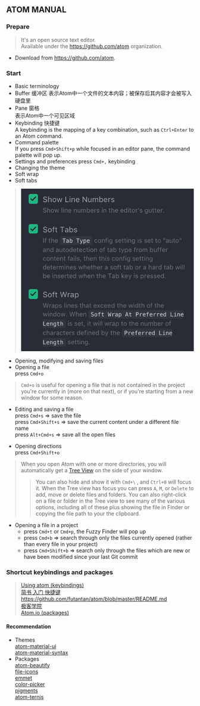 ## ATOM MANUAL
### Prepare
> It's an open source text editor.  
Available under the https://github.com/atom organization.

* Download from https://github.com/atom.

### Start
* Basic terminology  
 * Buffer 缓冲区
 表示Atom中一个文件的文本内容；被保存后其内容才会被写入硬盘里
 * Pane 窗格  
 表示Atom中一个可见区域  
 * Keybinding 快捷键  
 A keybinding is the mapping of a key combination, such as   `Ctrl+Enter` to an Atom command.  
* Command palette  
If you press `Cmd+Shift+p` while focused in an editor pane, the command palette will pop up.  
* Settings and preferences
press `Cmd+,` keybinding  
 * Changing the theme
 * Soft wrap
 * Soft tabs
 
> ![用法](img/1.png)

* Opening, modifying and saving files  
 * Opening a file  
 press `Cmd+o`  
 > `Cmd+o` is useful for opening a file that is not contained in the project you're currently in (more on that next), or if you're starting from a new window for some reason.

 * Editing and saving a file  
 press `Cmd+s` => save the file   
 press `Cmd+Shift+s` => save the current content under a different file name    
 press `Alt+Cmd+s` => save all the open files  

* Opening directions  
press `Cmd+Shift+o`  
> When you open Atom with one or more directories, you will automatically get a [Tree View](https://github.com/atom/tree-view) on the side of your window.  
>> You can also hide and show it with `Cmd+\` , and `Ctrl+0` will focus it. When the Tree view has focus you can press `A`, `M`, or `Delete` to add, move or delete files and folders. You can also right-click on a file or folder in the Tree view to see many of the various options, including all of these plus showing the file in Finder or copying the file path to your the clipboard.  

 * Opening a file in a project  
   * press `Cmd+t` or `Cmd+p`, the Fuzzy Finder will pop up  
   * press `Cmd+b` => search through only the files currently opened (rather than every file in your project)  
   * press `Cmd+Shift+b` => search only through the files which are new or have been modified since your last Git commit  

### Shortcut keybindings and packages    
> [Using atom (keybindings)](http://flight-manual.atom.io/using-atom/#using-atom)  
[简书 入门 快捷键](http://www.jianshu.com/p/aa8f8a252ed9)  
https://github.com/futantan/atom/blob/master/README.md  
[极客学院](http://wiki.jikexueyuan.com/project/atom/)  
[Atom.io (packages)](https://atom.io/packages)     

#### Recommendation  
 * Themes  
 [atom-material-ui](https://atom.io/themes/atom-material-ui)  
 [atom-material-syntax](https://atom.io/themes/atom-material-syntax)  
 * Packages  
 [atom-beautify](https://atom.io/packages/atom-beautify)  
 [file-icons](https://atom.io/packages/file-icons)  
 [emmet](https://atom.io/packages/emmet)  
 [color-picker](https://atom.io/packages/color-picker)  
 [pigments](https://atom.io/packages/pigments)  
 [atom-ternjs](https://atom.io/packages/atom-ternjs)  
